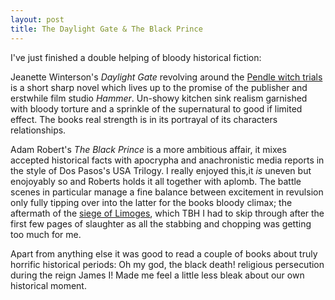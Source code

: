```yaml
---
layout: post
title: The Daylight Gate & The Black Prince
---
```

I've just finished a double helping of bloody historical fiction:

Jeanette Winterson's _Daylight Gate_ revolving around the [Pendle witch trials](https://en.wikipedia.org/wiki/Pendle_witches) is a short sharp novel which lives up to the promise of the publisher and erstwhile film studio _Hammer_. Un-showy kitchen sink realism garnished with bloody torture and a sprinkle of the supernatural to good if limited effect. The books real strength is in its portrayal of its characters relationships.

Adam Robert's _The Black Prince_ is a more ambitious affair, it mixes accepted historical facts with apocrypha and anachronistic media reports in the style of Dos Pasos's USA Trilogy. I really enjoyed this,it _is_ uneven but enojoyably so and Roberts holds it all together with aplomb. The battle scenes in particular manage a fine balance between excitement in revulsion only fully tipping over into the latter for the books bloody climax; the aftermath of the [siege of Limoges](https://en.wikipedia.org/wiki/Siege_of_Limoges), which TBH I had to skip through after the first few pages of slaughter as all the stabbing and chopping was getting too much for me.

Apart from anything else it was good to read a couple of books about truly horrific historical periods: Oh my god, the black death! religious persecution during the reign James I! Made me feel a little less bleak about our own historical moment.